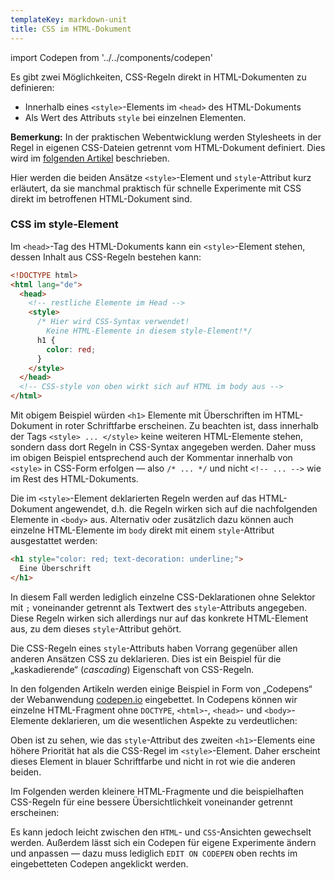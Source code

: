 ```yaml
---
templateKey: markdown-unit
title: CSS im HTML-Dokument
---
```


import Codepen from '../../components/codepen'

Es gibt zwei Möglichkeiten, CSS-Regeln direkt in HTML-Dokumenten zu definieren:

- Innerhalb eines `<style>`-Elements im `<head>` des HTML-Dokuments
- Als Wert des Attributs `style` bei einzelnen Elementen.

**Bemerkung:** In der praktischen Webentwicklung werden Stylesheets in der Regel
in eigenen CSS-Dateien getrennt vom HTML-Dokument definiert. Dies wird
im [folgenden Artikel](../html-und-css) beschrieben.

Hier werden die beiden Ansätze `<style>`-Element und `style`-Attribut kurz
erläutert, da sie manchmal praktisch für schnelle Experimente mit CSS
direkt im betroffenen HTML-Dokument sind.

### CSS im style-Element

Im `<head>`-Tag des HTML-Dokuments kann ein `<style>`-Element stehen,
dessen Inhalt aus CSS-Regeln bestehen kann:

```html
<!DOCTYPE html>
<html lang="de">
  <head>
    <!-- restliche Elemente im Head -->
    <style>
      /* Hier wird CSS-Syntax verwendet! 
        Keine HTML-Elemente in diesem style-Element!*/
      h1 {
        color: red;
      }
    </style>
  </head>
  <!-- CSS-style von oben wirkt sich auf HTML im body aus -->
</html>
```

Mit obigem Beispiel würden `<h1>` Elemente mit Überschriften im
HTML-Dokument in roter Schriftfarbe erscheinen. Zu beachten ist,
dass innerhalb der Tags `<style> ... </style>` keine weiteren HTML-Elemente
stehen, sondern dass dort Regeln in CSS-Syntax angegeben werden. Daher muss
im obigen Beispiel entsprechend auch der Kommentar innerhalb von `<style>` in CSS-Form
erfolgen &mdash; also `/* ... */` und nicht `<!-- ... -->` wie im Rest des HTML-Dokuments.

Die im `<style>`-Element deklarierten Regeln werden auf das HTML-Dokument
angewendet, d.h. die Regeln wirken sich auf die nachfolgenden Elemente in `<body>`
aus. Alternativ oder zusätzlich dazu können auch einzelne HTML-Elemente im
`body` direkt mit einem `style`-Attribut ausgestattet werden:

```html
<h1 style="color: red; text-decoration: underline;">
  Eine Überschrift
</h1>
```

In diesem Fall werden lediglich einzelne CSS-Deklarationen ohne Selektor
mit `;` voneinander getrennt als Textwert des `style`-Attributs angegeben.
Diese Regeln wirken sich allerdings nur auf das konkrete HTML-Element aus,
zu dem dieses `style`-Attribut gehört.

Die CSS-Regeln eines `style`-Attributs haben Vorrang gegenüber allen anderen
Ansätzen CSS zu deklarieren. Dies ist ein Beispiel für die „kaskadierende“ (_cascading_)
Eigenschaft von CSS-Regeln.

In den folgenden Artikeln werden einige Beispiel in Form von „Codepens“
der Webanwendung [codepen.io](https://codepen.io) eingebettet. In Codepens
können wir einzelne HTML-Fragment ohne `DOCTYPE`, `<html>`-, `<head>`-
und `<body>`-Elemente deklarieren, um die wesentlichen Aspekte zu verdeutlichen:

<Codepen id="VwLWaxr" height="280" defaultTabs="html,result" />

Oben ist zu sehen, wie das `style`-Attribut des zweiten `<h1>`-Elements eine
höhere Priorität hat als die CSS-Regel im `<style>`-Element. Daher erscheint
dieses Element in blauer Schriftfarbe und nicht in rot wie die anderen beiden.

Im Folgenden werden kleinere HTML-Fragmente und die beispielhaften CSS-Regeln
für eine bessere Übersichtlichkeit voneinander getrennt erscheinen:

<Codepen id="abOwNRp" height="280" />

Es kann jedoch leicht zwischen den `HTML`- und `CSS`-Ansichten gewechselt werden.
Außerdem lässt sich ein Codepen für eigene Experimente ändern und anpassen
&mdash; dazu muss lediglich `EDIT ON CODEPEN` oben rechts im eingebetteten Codepen
angeklickt werden.
